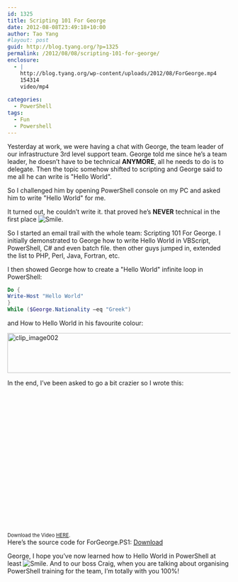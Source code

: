 ```yaml
---
id: 1325
title: Scripting 101 For George
date: 2012-08-08T23:49:18+10:00
author: Tao Yang
#layout: post
guid: http://blog.tyang.org/?p=1325
permalink: /2012/08/08/scripting-101-for-george/
enclosure:
  - |
    http://blog.tyang.org/wp-content/uploads/2012/08/ForGeorge.mp4
    154314
    video/mp4
    
categories:
  - PowerShell
tags:
  - Fun
  - Powershell
---
```

Yesterday at work, we were having a chat with George, the team leader of our infrastructure 3rd level support team. George told me since he’s a team leader, he doesn’t have to be technical <strong>ANYMORE</strong>, all he needs to do is to delegate. Then the topic somehow shifted to scripting and George said to me all he can write is "Hello World".

So I challenged him by opening PowerShell console on my PC and asked him to write "Hello World" for me.

It turned out, he couldn’t write it. that proved he’s <strong>NEVER</strong> technical in the first place <img class="wlEmoticon wlEmoticon-smile" style="border-style: none;" src="http://blog.tyang.org/wp-content/uploads/2012/08/wlEmoticon-smile1.png" alt="Smile" />.

So I started an email trail with the whole team: Scripting 101 For George. I initially demonstrated to George how to write Hello World in VBScript, PowerShell, C# and even batch file. then other guys jumped in, extended the list to PHP, Perl, Java, Fortran, etc.

I then showed George how to create a "Hello World" infinite loop in PowerShell:

```powershell
Do {
Write-Host "Hello World"
}
While ($George.Nationality –eq "Greek")
```


and How to Hello World in his favourite colour:

<a href="http://blog.tyang.org/wp-content/uploads/2012/08/clip_image002.jpg"><img style="background-image: none; padding-left: 0px; padding-right: 0px; display: inline; padding-top: 0px; border-width: 0px;" title="clip_image002" src="http://blog.tyang.org/wp-content/uploads/2012/08/clip_image002_thumb.jpg" alt="clip_image002" width="580" height="90" border="0" /></a>

In the end, I’ve been asked to go a bit crazier so I wrote this:
<div id="scid:5737277B-5D6D-4f48-ABFC-DD9C333F4C5D:f1582243-e8ea-4e41-8c83-bde5095a3b7a" class="wlWriterEditableSmartContent" style="margin: 0px; display: inline; float: none; padding: 0px;">
<div><object width="509" height="314" classid="clsid:d27cdb6e-ae6d-11cf-96b8-444553540000" codebase="http://download.macromedia.com/pub/shockwave/cabs/flash/swflash.cab#version=6,0,40,0"><param name="src" value="http://www.youtube.com/v/oW0MAlG1dLA?hl=en&hd=1" /><embed width="509" height="314" type="application/x-shockwave-flash" src="http://www.youtube.com/v/oW0MAlG1dLA?hl=en&hd=1" /></object></div>
<div style="width: 509px; clear: both; font-size: .8em;">Download the Video <a href="http://blog.tyang.org/wp-content/uploads/2012/08/ForGeorge.mp4">HERE</a>.</div>
</div>
Here’s the source code for ForGeorge.PS1: <a title="ForGeorge.PS1" href="http://blog.tyang.org/wp-content/uploads/2012/08/ForGeorge.zip">Download</a>

George, I hope you’ve now learned how to Hello World in PowerShell at least <img class="wlEmoticon wlEmoticon-smile" style="border-style: none;" src="http://blog.tyang.org/wp-content/uploads/2012/08/wlEmoticon-smile1.png" alt="Smile" />. And to our boss Craig, when you are talking about organising PowerShell training for the team, I’m totally with you 100%!